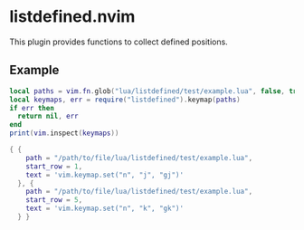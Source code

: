 # listdefined.nvim

This plugin provides functions to collect defined positions.

## Example

```lua
local paths = vim.fn.glob("lua/listdefined/test/example.lua", false, true)
local keymaps, err = require("listdefined").keymap(paths)
if err then
  return nil, err
end
print(vim.inspect(keymaps))
```

```lua
{ {
    path = "/path/to/file/lua/listdefined/test/example.lua",
    start_row = 1,
    text = 'vim.keymap.set("n", "j", "gj")'
  }, {
    path = "/path/to/file/lua/listdefined/test/example.lua",
    start_row = 5,
    text = 'vim.keymap.set("n", "k", "gk")'
  } }
```